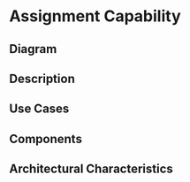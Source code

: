 # Assignment Capability

## Diagram


## Description

## Use Cases


## Components



## Architectural Characteristics
